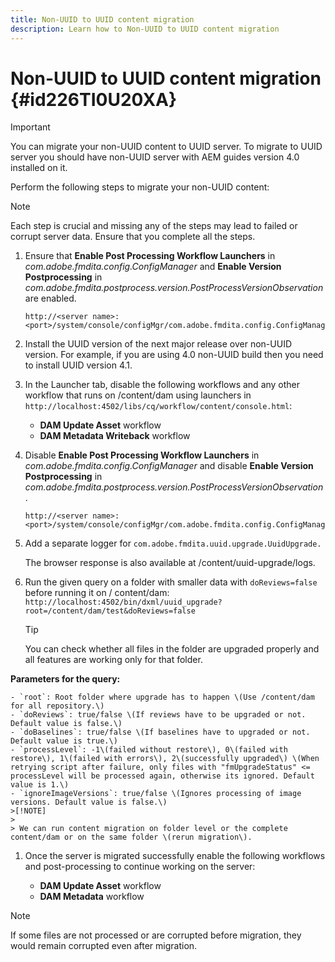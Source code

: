 ```yaml
---
title: Non-UUID to UUID content migration
description: Learn how to Non-UUID to UUID content migration
---
```


# Non-UUID to UUID content migration {#id226TI0U20XA}

>[!IMPORTANT]
>
> You can migrate your non-UUID content to UUID server. To migrate to UUID server you should have non-UUID server with AEM guides version 4.0 installed on it.

Perform the following steps to migrate your non-UUID content:

>[!NOTE]
>
> Each step is crucial and missing any of the steps may lead to failed or corrupt server data. Ensure that you complete all the steps.

1.  Ensure that **Enable Post Processing Workflow Launchers** in *com.adobe.fmdita.config.ConfigManager* and **Enable Version Postprocessing** in *com.adobe.fmdita.postprocess.version.PostProcessVersionObservation* are enabled.

    ```http
    http://<server name>:<port>/system/console/configMgr/com.adobe.fmdita.config.ConfigManager
    ```

1.  Install the UUID version of the next major release over non-UUID version. For example, if you are using 4.0 non-UUID build then you need to install UUID version 4.1.

1.  In the Launcher tab, disable the following workflows and any other workflow that runs on /content/dam using launchers in `http://localhost:4502/libs/cq/workflow/content/console.html`:

    -   **DAM Update Asset** workflow
    -   **DAM Metadata Writeback** workflow

1.  Disable **Enable Post Processing Workflow Launchers** in *com.adobe.fmdita.config.ConfigManager* and disable **Enable Version Postprocessing** in *com.adobe.fmdita.postprocess.version.PostProcessVersionObservation*.

    ```http
    http://<server name>:<port>/system/console/configMgr/com.adobe.fmdita.config.ConfigManager
    ```

1.  Add a separate logger for `com.adobe.fmdita.uuid.upgrade.UuidUpgrade.`

    The browser response is also available at /content/uuid-upgrade/logs.

1.  Run the given query on a folder with smaller data with `doReviews=false` before running it on / content/dam: `http://localhost:4502/bin/dxml/uuid_upgrade?root=/content/dam/test&doReviews=false`

    >[!TIP]
    >
    >  You can check whether all files in the folder are upgraded properly and all features are working only for that folder.

   **Parameters for the query:**

    - `root`: Root folder where upgrade has to happen \(Use /content/dam for all repository.\)
    - `doReviews`: true/false \(If reviews have to be upgraded or not. Default value is false.\)
    - `doBaselines`: true/false \(If baselines have to upgraded or not. Default value is true.\)
    - `processLevel`: -1\(failed without restore\), 0\(failed with restore\), 1\(failed with errors\), 2\(successfully upgraded\) \(When retrying script after failure, only files with "fmUpgradeStatus" <= processLevel will be processed again, otherwise its ignored. Default value is 1.\)
    - `ignoreImageVersions`: true/false \(Ignores processing of image versions. Default value is false.\)
    >[!NOTE]
    >
    > We can run content migration on folder level or the complete content/dam or on the same folder \(rerun migration\).

1.  Once the server is migrated successfully enable the following workflows and post-processing to continue working on the server:

    -   **DAM Update Asset** workflow
    -   **DAM Metadata** workflow

>[!NOTE]
>
> If some files are not processed or are corrupted before migration, they would remain corrupted even after migration.

